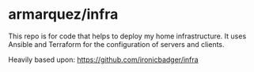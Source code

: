 # armarquez/infra

This repo is for code that helps to deploy my home infrastructure.
It uses Ansible and Terraform for the configuration of servers and
clients.

Heavily based upon: https://github.com/ironicbadger/infra
